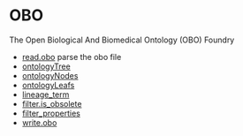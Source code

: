 # OBO

The Open Biological And Biomedical Ontology (OBO) Foundry

+ [read.obo](OBO/read.obo.1) parse the obo file
+ [ontologyTree](OBO/ontologyTree.1) 
+ [ontologyNodes](OBO/ontologyNodes.1) 
+ [ontologyLeafs](OBO/ontologyLeafs.1) 
+ [lineage_term](OBO/lineage_term.1) 
+ [filter.is_obsolete](OBO/filter.is_obsolete.1) 
+ [filter_properties](OBO/filter_properties.1) 
+ [write.obo](OBO/write.obo.1) 
